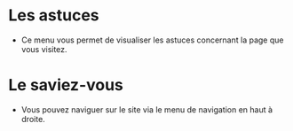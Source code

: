 # Les astuces  

* Ce menu vous permet de visualiser les astuces concernant la page que vous visitez.  

# Le saviez-vous  

* Vous pouvez naviguer sur le site via le menu de navigation en haut à droite.  
